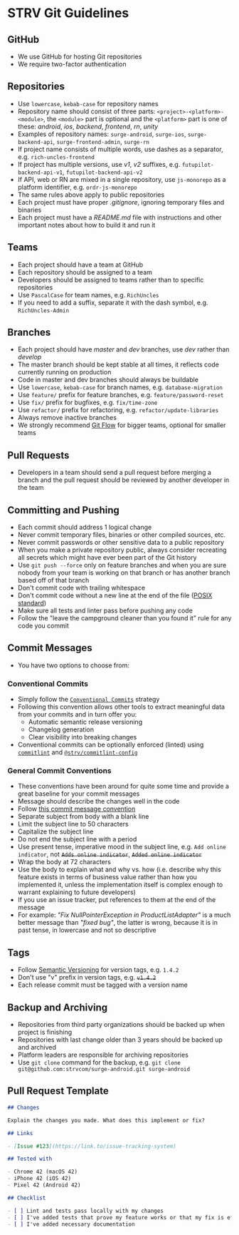 # STRV Git Guidelines

## GitHub

- We use GitHub for hosting Git repositories
- We require two-factor authentication

## Repositories

- Use `lowercase`, `kebab-case` for repository names
- Repository name should consist of three parts: `<project>-<platform>-<module>`, the `<module>` part is optional and the `<platform>` part is one of these: *android*, *ios*, *backend*, *frontend*, *rn*, *unity*
- Examples of repository names: `surge-android`, `surge-ios`, `surge-backend-api`, `surge-frontend-admin`, `surge-rn`
- If project name consists of multiple words, use dashes as a separator, e.g. `rich-uncles-frontend`
- If project has multiple versions, use *v1*, *v2* suffixes, e.g. `futupilot-backend-api-v1`, `futupilot-backend-api-v2`
- If API, web or RN are mixed in a single repository, use `js-monorepo` as a platform identifier, e.g. `ordr-js-monorepo`
- The same rules above apply to public repositories
- Each project must have proper *.gitignore*, ignoring temporary files and binaries
- Each project must have a *README.md* file with instructions and other important notes about how to build it and run it

## Teams

- Each project should have a team at GitHub
- Each repository should be assigned to a team
- Developers should be assigned to teams rather than to specific repositories
- Use `PascalCase` for team names, e.g. `RichUncles`
- If you need to add a suffix, separate it with the dash symbol, e.g. `RichUncles-Admin`

## Branches

- Each project should have *master* and *dev* branches, use *dev* rather than *develop*
- The master branch should be kept stable at all times, it reflects code currently running on production
- Code in master and dev branches should always be buildable
- Use `lowercase`, `kebab-case` for branch names, e.g. `database-migration`
- Use `feature/` prefix for feature branches, e.g. `feature/password-reset`
- Use `fix/` prefix for bugfixes, e.g. `fix/time-zone`
- Use `refactor/` prefix for refactoring, e.g. `refactor/update-libraries`
- Always remove inactive branches
- We strongly recommend [Git Flow](http://nvie.com/posts/a-successful-git-branching-model/) for bigger teams, optional for smaller teams

## Pull Requests

- Developers in a team should send a pull request before merging a branch and the pull request should be reviewed by another developer in the team

## Committing and Pushing

- Each commit should address 1 logical change
- Never commit temporary files, binaries or other compiled sources, etc.
- Never commit passwords or other sensitive data to a public repository
- When you make a private repository public, always consider recreating all secrets which might have ever been part of the Git history
- Use `git push --force` only on feature branches and when you are sure nobody from your team is working on that branch or has another branch based off of that branch
- Don't commit code with trailing whitespace
- Don't commit code without a new line at the end of the file ([POSIX standard](https://stackoverflow.com/questions/729692/why-should-text-files-end-with-a-newline))
- Make sure all tests and linter pass before pushing any code
- Follow the "leave the campground cleaner than you found it" rule for any code you commit

## Commit Messages

- You have two options to choose from:

### Conventional Commits

- Simply follow the [`Conventional Commits`](https://www.conventionalcommits.org) strategy
- Following this convention allows other tools to extract meaningful data from your commits and in turn offer you:
    - Automatic semantic release versioning
    - Changelog generation
    - Clear visibility into breaking changes
- Conventional commits can be optionally enforced (linted) using [`commitlint`](https://commitlint.js.org) and [`@strv/commitlint-config`](https://github.com/strvcom/code-quality-tools/tree/master/packages/commitlint-config)

### General Commit Conventions

- These conventions have been around for quite some time and provide a great baseline for your commit messages
- Message should describe the changes well in the code
- Follow [this commit message convention](https://chris.beams.io/posts/git-commit/)
- Separate subject from body with a blank line
- Limit the subject line to 50 characters
- Capitalize the subject line
- Do not end the subject line with a period
- Use present tense, imperative mood in the subject line, e.g. `Add online indicator`, not ~~`Adds online indicator`~~, ~~`Added online indicator`~~
- Wrap the body at 72 characters
- Use the body to explain what and why vs. how (i.e. describe why this feature exists in terms of business value rather than how you implemented it, unless the implementation itself is complex enough to warrant explaining to future developers)
- If you use an issue tracker, put references to them at the end of the message
- For example: _"Fix NullPointerException in ProductListAdapter"_ is a much better message than _"fixed bug"_, the latter is wrong, because it is in past tense, in lowercase and not so descriptive

## Tags

- Follow [Semantic Versioning](https://semver.org/) for version tags, e.g. `1.4.2`
- Don't use "v" prefix in version tags, e.g. ~~`v1.4.2`~~
- Each release commit must be tagged with a version name

## Backup and Archiving

- Repositories from third party organizations should be backed up when project is finishing
- Repositories with last change older than 3 years should be backed up and archived
- Platform leaders are responsible for archiving repositories
- Use `git clone` command for the backup, e.g. `git clone git@github.com:strvcom/surge-android.git surge-android`

## Pull Request Template

```markdown
## Changes

Explain the changes you made. What does this implement or fix?

## Links

- [Issue #123](https://link.to/issue-tracking-system)

## Tested with

- Chrome 42 (macOS 42)
- iPhone 42 (iOS 42)
- Pixel 42 (Android 42)

## Checklist

- [ ] Lint and tests pass locally with my changes
- [ ] I've added tests that prove my feature works or that my fix is effective
- [ ] I've added necessary documentation
```
